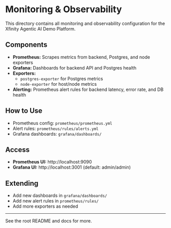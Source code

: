 # Monitoring & Observability

This directory contains all monitoring and observability configuration for the Xfinity Agentic AI Demo Platform.

## Components

- **Prometheus:** Scrapes metrics from backend, Postgres, and node exporters
- **Grafana:** Dashboards for backend API and Postgres health
- **Exporters:**
  - `postgres-exporter` for Postgres metrics
  - `node-exporter` for host/node metrics
- **Alerting:** Prometheus alert rules for backend latency, error rate, and DB health

## How to Use

- Prometheus config: `prometheus/prometheus.yml`
- Alert rules: `prometheus/rules/alerts.yml`
- Grafana dashboards: `grafana/dashboards/`

## Access

- **Prometheus UI:** http://localhost:9090
- **Grafana UI:** http://localhost:3001 (default: admin/admin)

## Extending

- Add new dashboards in `grafana/dashboards/`
- Add new alert rules in `prometheus/rules/`
- Add more exporters as needed

---

See the root README and docs for more.
